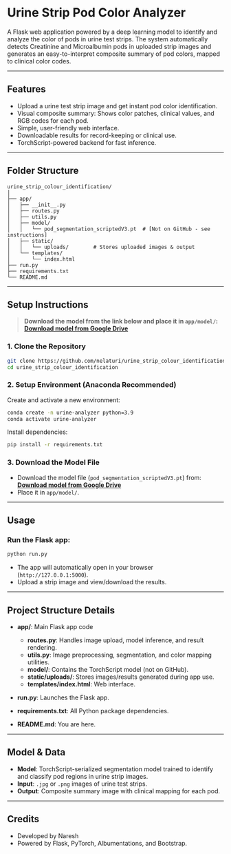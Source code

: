 
# Urine Strip Pod Color Analyzer

A Flask web application powered by a deep learning model to identify and analyze the color of pods in urine test strips. The system automatically detects Creatinine and Microalbumin pods in uploaded strip images and generates an easy-to-interpret composite summary of pod colors, mapped to clinical color codes.

---

## Features

- Upload a urine test strip image and get instant pod color identification.
- Visual composite summary: Shows color patches, clinical values, and RGB codes for each pod.
- Simple, user-friendly web interface.
- Downloadable results for record-keeping or clinical use.
- TorchScript-powered backend for fast inference.

---

## Folder Structure

```
urine_strip_colour_identification/
│
├── app/
│   ├── __init__.py
│   ├── routes.py
│   ├── utils.py
│   ├── model/
│   │   └── pod_segmentation_scriptedV3.pt  # [Not on GitHub - see instructions]
│   ├── static/
│   │   └── uploads/        # Stores uploaded images & output
│   └── templates/
│       └── index.html
├── run.py
├── requirements.txt
└── README.md
```

---

## **Setup Instructions**

> **Download the model from the link below and place it in `app/model/`:**  
> **[Download model from Google Drive](https://drive.google.com/file/d/1Y_hBEldKNbi-UdaIAgdm8SsfBqNoScO-/view?usp=drive_link)**

### 1. Clone the Repository

```bash
git clone https://github.com/nelaturi/urine_strip_colour_identification.git
cd urine_strip_colour_identification
```

### 2. Setup Environment (Anaconda Recommended)

Create and activate a new environment:
```bash
conda create -n urine-analyzer python=3.9
conda activate urine-analyzer
```

Install dependencies:
```bash
pip install -r requirements.txt
```

### 3. Download the Model File

- Download the model file (`pod_segmentation_scriptedV3.pt`) from:  
  **[Download model from Google Drive](https://drive.google.com/file/d/1Y_hBEldKNbi-UdaIAgdm8SsfBqNoScO-/view?usp=drive_link)**
- Place it in `app/model/`.

---

## **Usage**

### Run the Flask app:

```bash
python run.py
```

- The app will automatically open in your browser (`http://127.0.0.1:5000`).
- Upload a strip image and view/download the results.

---

## **Project Structure Details**

- **app/**: Main Flask app code
  - **routes.py**: Handles image upload, model inference, and result rendering.
  - **utils.py**: Image preprocessing, segmentation, and color mapping utilities.
  - **model/**: Contains the TorchScript model (not on GitHub).
  - **static/uploads/**: Stores images/results generated during app use.
  - **templates/index.html**: Web interface.

- **run.py**: Launches the Flask app.
- **requirements.txt**: All Python package dependencies.
- **README.md**: You are here.

---

## **Model & Data**

- **Model**: TorchScript-serialized segmentation model trained to identify and classify pod regions in urine strip images.
- **Input**: `.jpg` or `.png` images of urine test strips.
- **Output**: Composite summary image with clinical mapping for each pod.

---


## **Credits**

- Developed by Naresh
- Powered by Flask, PyTorch, Albumentations, and Bootstrap.

